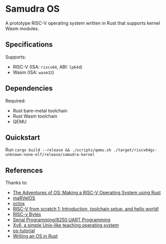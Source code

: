 # Samudra OS

A prototype RISC-V operating system written in Rust that supports kernel Wasm modules.

## Specifications

Supports:

* RISC-V (ISA: `riscv64`, ABI: `lp64d`)
* Wasm (ISA: `wasm32`)

## Dependencies

Required:

* Rust bare-metal toolchain
* Rust Wasm toolchain
* QEMU

## Quickstart

Run `cargo build --release && ./scripts/qemu.sh ./target/riscv64gc-unknown-none-elf/release/samudra-kernel`

## References

Thanks to:

* [The Adventures of OS: Making a RISC-V Operating System using Rust](https://osblog.stephenmarz.com/index.html)
* [maRVelOS](https://github.com/DonaldKellett/marvelos)
* [octox](https://github.com/o8vm/octox)
* [RISC-V from scratch 1: Introduction, toolchain setup, and hello world!](https://twilco.github.io/riscv-from-scratch/2019/03/10/riscv-from-scratch-1.html)
* [RISC-v Bytes](https://danielmangum.com/categories/risc-v-bytes/)
* [Serial Programming/8250 UART Programming](https://en.wikibooks.org/wiki/Serial_Programming/8250_UART_Programming)
* [Xv6, a simple Unix-like teaching operating system](https://pdos.csail.mit.edu/6.828/2022/xv6.html)
* [os-tutorial](https://github.com/cfenollosa/os-tutorial)
* [Writing an OS in Rust ](https://github.com/phil-opp/blog_os)

